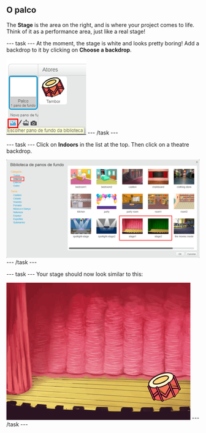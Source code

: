 ## O palco

The **Stage** is the area on the right, and is where your project comes to life. Think of it as a performance area, just like a real stage!

\--- task \--- At the moment, the stage is white and looks pretty boring! Add a backdrop to it by clicking on **Choose a backdrop**.

![captura de tela](images/band-stage-choose.png) \--- /task \---

\--- task \--- Click on **Indoors** in the list at the top. Then click on a theatre backdrop.

![screenshot](images/band-backdrop.png) \--- /task \---

\--- task \--- Your stage should now look similar to this:

![screenshot](images/band-stage.png) \--- /task \---